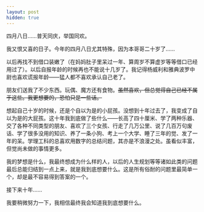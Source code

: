 ```yaml
---
layout: post
hidden: true
---
```

四月八日……普天同庆，举国同欢。

我又恨又喜的日子。今年的四月八日尤其特殊，因为本哥哥二十岁了……

以后再找不到借口装嫩了（在妈妈肚子里呆过一年、算周岁不算虚岁等等借口已经用过了）。以后自报年龄的时候再也不能说十几岁了。我记得杨威利和雅典波罗中尉也喜欢谎报年龄——猛人都不喜欢承认自己老了。

朋友们送我了不少东西。玩偶、魔方还有食物。~~虽然喜欢，但总觉得自己已经不属于这些。我更想要的，恐怕只是一些话。~~

想起自己十岁的时候，还是个自以为是的小屁孩。没想到十年过去了，我变成了自以为是的大屁孩。这十年我到底做了些什么——长高了四十厘米、学了两种乐器、交了各种不同类型的朋友、喜欢了三个女孩、行走了几万公里、说了几百万句废话、学了很多没用的知识、养了一条小狗、考上一个大学、睡了三年的觉、发了一年的呆。学理工科的总喜欢用数字的总结问题，其亦是不浪漫之处。虽看似丰富，但觉尚未做的事情更多。

我的梦想是什么，我最终想成为什么样的人，以后的人生规划等等诸如此类的问题最后总能归结到一点上来，就是我到底想要什么。这是所有俗耐的问题里最简单一个，却是最不容易得到答案的一个。

接下来十年……

我要稍微努力一下，我相信最终我会知道我到底想要什么。